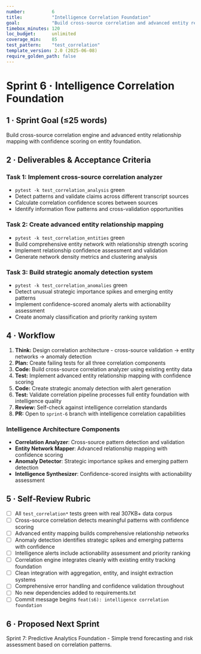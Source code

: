 ```yaml
---
number:          6
title:           "Intelligence Correlation Foundation"
goal:            "Build cross-source correlation and advanced entity relationship mapping with confidence scoring"
timebox_minutes: 120
loc_budget:      unlimited
coverage_min:    85
test_pattern:    "test_correlation"
template_version: 2.0 (2025-06-08)
require_golden_path: false
---
```


# Sprint 6 · Intelligence Correlation Foundation

## **1 · Sprint Goal (≤25 words)**

Build cross-source correlation engine and advanced entity relationship mapping with confidence scoring on entity foundation.

## **2 · Deliverables & Acceptance Criteria**

### Task 1: Implement cross-source correlation analyzer
- `pytest -k test_correlation_analysis` green
- Detect patterns and validate claims across different transcript sources
- Calculate correlation confidence scores between sources
- Identify information flow patterns and cross-validation opportunities

### Task 2: Create advanced entity relationship mapping
- `pytest -k test_correlation_entities` green  
- Build comprehensive entity network with relationship strength scoring
- Implement relationship confidence assessment and validation
- Generate network density metrics and clustering analysis

### Task 3: Build strategic anomaly detection system
- `pytest -k test_correlation_anomalies` green
- Detect unusual strategic importance spikes and emerging entity patterns
- Implement confidence-scored anomaly alerts with actionability assessment
- Create anomaly classification and priority ranking system

## **4 · Workflow**

1. **Think:** Design correlation architecture - cross-source validation → entity networks → anomaly detection
2. **Plan:** Create failing tests for all three correlation components  
3. **Code:** Build cross-source correlation analyzer using existing entity data
4. **Test:** Implement advanced entity relationship mapping with confidence scoring
5. **Code:** Create strategic anomaly detection with alert generation
6. **Test:** Validate correlation pipeline processes full entity foundation with intelligence quality
7. **Review:** Self-check against intelligence correlation standards
8. **PR:** Open to `sprint-6` branch with intelligence correlation capabilities

### **Intelligence Architecture Components**
- **Correlation Analyzer**: Cross-source pattern detection and validation
- **Entity Network Mapper**: Advanced relationship mapping with confidence scoring  
- **Anomaly Detector**: Strategic importance spikes and emerging pattern detection
- **Intelligence Synthesizer**: Confidence-scored insights with actionability assessment

## **5 · Self-Review Rubric**

- [ ] All `test_correlation*` tests green with real 307KB+ data corpus
- [ ] Cross-source correlation detects meaningful patterns with confidence scoring
- [ ] Advanced entity mapping builds comprehensive relationship networks  
- [ ] Anomaly detection identifies strategic spikes and emerging patterns with confidence
- [ ] Intelligence alerts include actionability assessment and priority ranking
- [ ] Correlation engine integrates cleanly with existing entity tracking foundation
- [ ] Clean integration with aggregation, entity, and insight extraction systems
- [ ] Comprehensive error handling and confidence validation throughout
- [ ] No new dependencies added to requirements.txt
- [ ] Commit message begins `feat(s6): intelligence correlation foundation`

## **6 · Proposed Next Sprint**

Sprint 7: Predictive Analytics Foundation - Simple trend forecasting and risk assessment based on correlation patterns. 